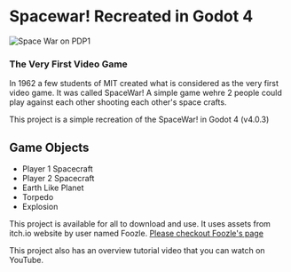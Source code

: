 # Spacewar! Recreated in Godot 4

![Space War on PDP1](https://www.thoughtco.com/thmb/5uGKwK8kCAcLL4JJyWBowdzJzaU=/1500x0/filters:no_upscale():max_bytes(150000):strip_icc()/Spacewar_screenshot-5954c1c35f9b5815d91a10ec.jpg)

### The Very First Video Game
In 1962 a few students of MIT created what is considered as the very first video game. It was called SpaceWar! A simple game wehre 2 people could play against each other shooting each other's space crafts.

This project is a simple recreation of the SpaceWar! in Godot 4 (v4.0.3)

## Game Objects
+ Player 1 Spacecraft
+ Player 2 Spacecraft
+ Earth Like Planet
+ Torpedo
+ Explosion

This project is available for all to download and use. It uses assets from itch.io website by user named Foozle. [Please checkout Foozle's page](https://foozlecc.itch.io/)

This project also has an overview tutorial video that you can watch on YouTube.

